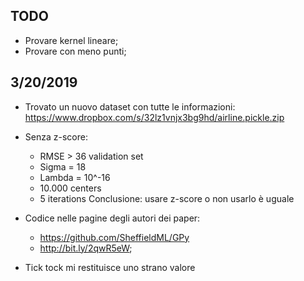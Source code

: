 
## TODO
* Provare kernel lineare;
* Provare con meno punti;

## 3/20/2019
* Trovato un nuovo dataset con tutte le informazioni: https://www.dropbox.com/s/32lz1vnjx3bg9hd/airline.pickle.zip

* Senza z-score: 
	* RMSE > 36 validation set
	* Sigma = 18
	* Lambda = 10^-16
	* 10.000 centers
	* 5 iterations
	Conclusione: usare z-score o non usarlo è uguale

* Codice nelle pagine degli autori dei paper:
	* https://github.com/SheffieldML/GPy
	* http://bit.ly/2qwR5eW;
	
* Tick tock mi restituisce uno strano valore